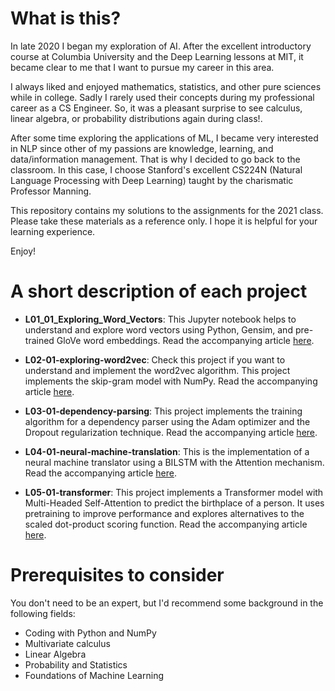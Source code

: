 # What is this?
In late 2020 I began my exploration of AI. After the excellent introductory course at Columbia University and the Deep Learning lessons at MIT, it became clear to me that I want to pursue my career in this area.

I always liked and enjoyed mathematics, statistics, and other pure sciences while in college. Sadly I rarely used their concepts during my professional career as a CS Engineer. So, it was a pleasant surprise to see calculus, linear algebra, or probability distributions again during class!.

After some time exploring the applications of ML, I became very interested in NLP since other of my passions are knowledge, learning, and data/information management. That is why I decided to go back to the classroom. In this case, I choose Stanford's excellent CS224N (Natural Language Processing with Deep Learning) taught by the charismatic Professor Manning.

This repository contains my solutions to the assignments for the 2021 class. Please take these materials as a reference only. I hope it is helpful for your learning experience.

Enjoy!

# A short description of each project
- **L01_01_Exploring_Word_Vectors**: This Jupyter notebook helps to understand and explore word vectors using Python, Gensim, and pre-trained GloVe word embeddings. Read the accompanying article [here](https://ivanperez.pe/blog/nlp01-word-embeddings).

- **L02-01-exploring-word2vec**: Check this project if you want to understand and implement the word2vec algorithm. This project implements the skip-gram model with NumPy. Read the accompanying article [here](https://ivanperez.pe/blog/nlp02-exploring-word2vec).

- **L03-01-dependency-parsing**: This project implements the training algorithm for a dependency parser using the Adam optimizer and the Dropout regularization technique. Read the accompanying article [here](https://ivanperez.pe/blog/nlp03-dependency-parsing).

- **L04-01-neural-machine-translation**: This is the implementation of a neural machine translator using a BILSTM with the Attention mechanism. Read the accompanying article [here](https://ivanperez.pe/blog/nlp04-nmt).

- **L05-01-transformer**: This project implements a Transformer model with Multi-Headed Self-Attention to predict the birthplace of a person. It uses pretraining to improve performance and explores alternatives to the scaled dot-product scoring function. Read the accompanying article [here](https://ivanperez.pe/blog/nlp05-transformer-pretraining).

# Prerequisites to consider
You don't need to be an expert, but I'd recommend some background in the following fields:
- Coding with Python and NumPy
- Multivariate calculus
- Linear Algebra
- Probability and Statistics
- Foundations of Machine Learning
